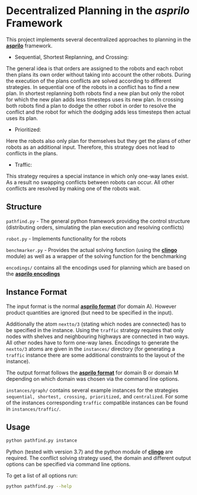 # Decentralized Planning in the *asprilo* Framework

This project implements several decentralized approaches to planning in the [**asprilo**](<https://potassco.org/asprilo>) framework.

- Sequential, Shortest Replanning, and Crossing:

The general idea is that orders are assigned to the robots and each robot then plans its own order without taking into account the other robots.
During the execution of the plans conflicts are solved according to different strategies.
In sequential one of the robots in a conflict has to find a new plan. 
In shortest replanning both robots find a new plan but only the robot for which the new plan adds less timesteps uses its new plan.
In crossing both robots find a plan to dodge the other robot in order to resolve the conflict and the robot for which the dodging adds less timesteps then actual uses its plan.

- Prioritized:

Here the robots also only plan for themselves but they get the plans of other robots as an additional input.
Therefore, this strategy does not lead to conflicts in the plans.

- Traffic:

This strategy requires a special instance in which only one-way lanes exist. 
As a result no swapping conflicts between robots can occur.
All other conflicts are resolved by making one of the robots wait.

## Structure

`pathfind.py` - The general python framework providing the control structure (distributing orders, simulating the plan execution and resolving conflicts)

`robot.py` - Implements functionality for the robots

`benchmarker.py` - Provides the actual solving function (using the [**clingo**](<https://github.com/potassco/clingo>) module) as well as a wrapper of the solving function for the benchmarking

`encodings/` contains all the encodings used for planning which are based on the [**asprilo encodings**](<https://github.com/potassco/asprilo-encodings>)

## Instance Format

The input format is the normal [**asprilo format**](<https://github.com/potassco/asprilo/blob/master/docs/specification.md#input-format>) (for domain A). However product quantities are ignored (but need to be specified in the input). 

Additionally the atom `nextto/3` (stating which nodes are connected) has to be specified in the instance. Using the `traffic` strategy requires that only nodes with shelves and neighbouring highways are connected in two ways. All other nodes have to form one-way lanes. Encodings to generate the `nextto/3` atoms are given in the `instances/` directory (for generating a `traffic` instance there are some additional constraints to the layout of the instance).

The output format follows the [**asprilo format**](<https://github.com/potassco/asprilo/blob/master/docs/specification.md#output-format>) for domain B or domain M depending on which domain was chosen via the command line options.

`instances/graph/` contains several example instances for the strategies `sequential, shortest, crossing, prioritized,` and `centralized`. 
For some of the instances corresponding `traffic` compatible instances can be found in `instances/traffic/`.

## Usage

```bash
python pathfind.py instance
```

Python (tested with version 3.7) and the python module of [**clingo**](<https://github.com/potassco/clingo>) are required.
The conflict solving strategy used, the domain and different output options can be specified via command line options.

To get a list of all options run:
```bash
python pathfind.py --help
```
